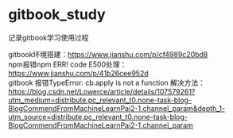 # gitbook_study
记录gitbook学习使用过程

gitbook环境搭建：https://www.jianshu.com/p/cf4989c20bd8  
npm报错npm ERR! code E500处理：https://www.jianshu.com/p/41b26cee952d  
gitbook 报错TypeError: cb.apply is not a function 解决方法：  
https://blog.csdn.net/Lowerce/article/details/107579261?utm_medium=distribute.pc_relevant_t0.none-task-blog-BlogCommendFromMachineLearnPai2-1.channel_param&depth_1-utm_source=distribute.pc_relevant_t0.none-task-blog-BlogCommendFromMachineLearnPai2-1.channel_param

